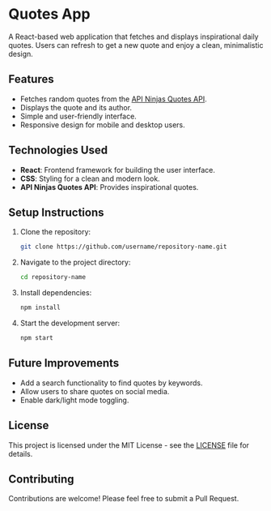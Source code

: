 # Quotes App

A React-based web application that fetches and displays inspirational daily quotes. Users can refresh to get a new quote and enjoy a clean, minimalistic design.

## Features

- Fetches random quotes from the [API Ninjas Quotes API](https://api-ninjas.com/api/quotes).
- Displays the quote and its author.
- Simple and user-friendly interface.
- Responsive design for mobile and desktop users.

## Technologies Used

- **React**: Frontend framework for building the user interface.
- **CSS**: Styling for a clean and modern look.
- **API Ninjas Quotes API**: Provides inspirational quotes.

## Setup Instructions

1. Clone the repository:
   ```bash
   git clone https://github.com/username/repository-name.git
   ```
2. Navigate to the project directory:
   ```bash
   cd repository-name
   ```
3. Install dependencies:
   ```bash
   npm install
   ```
4. Start the development server:
   ```bash
   npm start
   ```

## Future Improvements

- Add a search functionality to find quotes by keywords.
- Allow users to share quotes on social media.
- Enable dark/light mode toggling.

## License

This project is licensed under the MIT License - see the [LICENSE](LICENSE) file for details.

## Contributing

Contributions are welcome! Please feel free to submit a Pull Request.
